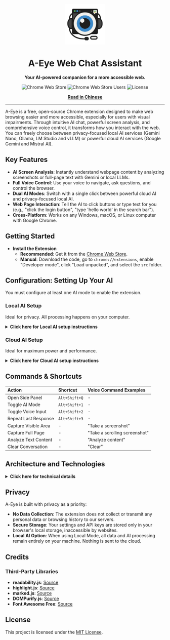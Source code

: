 <p align="center">
    <img src="images/A-Eye Web Chat Assistant Icon.png" alt="A-Eye Logo" width="128">
    <h1 align="center">A-Eye Web Chat Assistant</h1>
</p>

<p align="center">
    <strong>Your AI-powered companion for a more accessible web.</strong>
</p>

<div align="center">

![Chrome Web Store](https://img.shields.io/chrome-web-store/v/cdjignhknhdkldbjijipaaamodpfjflp?style=for-the-badge)
![Chrome Web Store Users](https://img.shields.io/chrome-web-store/users/cdjignhknhdkldbjijipaaamodpfjflp?style=for-the-badge)
![License](https://img.shields.io/github/license/vincentwun/A-Eye-Web-Chat-Assistant?style=for-the-badge)

</div>

<p align="center">
    <a href="./README_zh.md"><strong>Read in Chinese</strong></a>
</p>

---

A-Eye is a free, open-source Chrome extension designed to make web browsing easier and more accessible, especially for users with visual impairments. Through intuitive AI chat, powerful screen analysis, and comprehensive voice control, it transforms how you interact with the web. You can freely choose between privacy-focused local AI services (Gemini Nano, Ollama, LM Studio and vLLM) or powerful cloud AI services (Google Gemini and Mistral AI).

## Key Features

-   **AI Screen Analysis**: Instantly understand webpage content by analyzing screenshots or full-page text with Gemini or local LLMs.
-   **Full Voice Control**: Use your voice to navigate, ask questions, and control the browser.
-   **Dual AI Modes**: Switch with a single click between powerful cloud AI and privacy-focused local AI.
-   **Web Page Interaction**: Tell the AI to click buttons or type text for you (e.g., "click the login button", "type 'hello world' in the search bar").
-   **Cross-Platform**: Works on any Windows, macOS, or Linux computer with Google Chrome.

## Getting Started

-   **Install the Extension**
    *   **Recommended**: Get it from the [Chrome Web Store](https://chromewebstore.google.com/detail/a-eye-web-chat-assistant/cdjignhknhdkldbjijipaaamodpfjflp).
    *   **Manual**: Download the code, go to `chrome://extensions`, enable "Developer mode", click "Load unpacked", and select the `src` folder.

## Configuration: Setting Up Your AI

You must configure at least one AI mode to enable the extension.

### Local AI Setup

Ideal for privacy. All processing happens on your computer.

<details>
<summary><strong>Click here for Local AI setup instructions</strong></summary>

---

#### Ollama
1.  **Install [Ollama](https://ollama.com/)**.
2.  **Set CORS Permissions**: This allows the extension to talk to Ollama.
    *   **Windows**: Open CMD as Administrator and run `setx OLLAMA_ORIGINS "chrome-extension://*" /M`.
    *   **macOS/Linux**: Refer to Ollama's documentation for setting the `OLLAMA_ORIGINS` environment variable.
3.  **Restart Ollama** for the new settings to take effect.
4.  **Download a Model**: Open your terminal/CMD and run a command based on your GPU VRAM:
    *   **>= 6GB VRAM**: `ollama run gemma3:4b`
    *   **>= 10GB VRAM**: `ollama run gemma3:12b`
    *   **>= 20GB VRAM**: `ollama run gemma3:27b`
5.  In the extension's **Settings**, ensure "Local Model Name" matches the model you installed.

---

#### LM Studio
1.  **Install [LM Studio](https://lmstudio.ai/)**.
2.  **Download a Model**:
    *   In LM Studio, go to the 'Search' tab.
    *   Search for `google/gemma-3`.
    *   Choose the version suitable for your GPU's VRAM (e.g., `google/gemma-3-4b`) and click download.
3.  **Start the Local Server**:
    *   Go to LM Studio's 'Local Server' tab.
    *   Select the model you just downloaded.
    *   Click 'Start Server'.
4.  In the extension's **Settings**, ensure "LM Studio Model Name" matches the model path you used in LM Studio (e.g., `google/gemma-3-4b`).

---

#### Gemini Nano

For more details, see the [Gemini Nano API](https://developer.chrome.com/docs/ai/prompt-api).

Note: Gemini Nano's Multimodal capabilities are currently only supported in [Chrome Canary](https://www.google.com/chrome/canary/).

1.  **Open `chrome://flags` and enable:**
    | Flag | Value to set |
    | :--- | :--- |
    | Prompt API for Gemini Nano | Enabled |
    | Prompt API for Gemini Nano with Multimodal Input | Enabled |
    | Enables optimization guide on device | Enabled BypassPerfRequirement |

2.  **Restart Chrome**
3.  **Open Console (F12) and trigger download with progress**:
    ```javascript
    const session = await LanguageModel.create({
      monitor(m) {
        m.addEventListener("downloadprogress", (e) => {
          console.log(`Downloaded ${Math.round(e.loaded * 100)}%`);
        });
      },
    });
    ```
4.  **Check API availability**
    ```javascript
    await LanguageModel.availability();
    ```
    Once the status changes from `'downloading'` to `'available'`, Gemini Nano is ready to use.

---

</details>

### Cloud AI Setup

Ideal for maximum power and performance.

<details>
<summary><strong>Click here for Cloud AI setup instructions</strong></summary>

---

#### Google AI Studio API Key
1.  Visit [Google AI Studio](https://aistudio.google.com/).
2.  Click `Get API Key` > `Create API Key`.
3.  Copy the key.
4.  In the extension's **Settings**, paste it into the "Cloud API Key" field.

---

#### Mistral AI API Key
1.  Visit [Mistral AI Platform](https://console.mistral.ai/).
2.  Register or log in to your account.
3.  Navigate to the 'Try the API' > 'API Keys' and create a new API key.
4.  Copy your API key.
5.  In the extension's **Settings**, paste it into the "Mistral API Key" field.

---
#### Cloud Platform: Google Cloud Platform (Vertex AI)
For advanced users who want to manage their own GCP infrastructure. See the [A-Eye-Web-Chat-Assistant-Cloud-Infra](./gcp/) for detailed instructions.

---

</details>

## Commands & Shortcuts

| Action | Shortcut | Voice Command Examples |
| :--- | :--- | :--- |
| Open Side Panel | `Alt+Shift+Q` | - |
| Toggle AI Mode | `Alt+Shift+1` | - |
| Toggle Voice Input | `Alt+Shift+2` | - |
| Repeat Last Response | `Alt+Shift+3` | - |
| Capture Visible Area | - | "Take a screenshot" |
| Capture Full Page | - | "Take a scrolling screenshot" |
| Analyze Text Content | - | "Analyze content" |
| Clear Conversation | - | "Clear" |

## Architecture and Technologies

<details>
<summary><strong>Click here for technical details</strong></summary>

#### Chrome Extension & Web APIs
*   **Scripting API**: To execute content scripts (like Readability.js) in the context of the webpage.
*   **Side Panel API**: For the main user interface.
*   **Canvas API**: To stitch together multiple captures for the "Scrolling Screenshot" feature.
*   **Web Speech API**: For both `SpeechRecognition` (Speech-to-Text) and `SpeechSynthesis` (Text-to-Speech).

#### Backend & AI
*   **Local**: Communicates directly with locally running AI services, supporting OpenAI-compatible endpoints like Ollama, LM Studio, and vLLM.
*   **Cloud**: UUses a secure Google Cloud Platform serverless backend to proxy requests to cloud AI, or connects directly to third-party APIs.
    *   **API Gateway**: Provides a secure endpoint and validates API keys.
    *   **Cloud Functions**: A serverless function that receives requests and calls the AI model.
    *   **Vertex AI**: Hosts the powerful Gemini model for analysis.

![architecture](images/architecture_v3.png)

</details>

## Privacy

A-Eye is built with privacy as a priority:
-   **No Data Collection**: The extension does not collect or transmit any personal data or browsing history to our servers.
-   **Secure Storage**: Your settings and API keys are stored only in your browser's local storage, inaccessible by websites.
-   **Local AI Option**: When using Local Mode, all data and AI processing remain entirely on your machine. Nothing is sent to the cloud.

## Credits
### Third-Party Libraries
-   **readability.js**: [Source](https://github.com/mozilla/readability)
-   **highlight.js**: [Source](https://highlightjs.org/)
-   **marked.js**: [Source](https://github.com/markedjs/marked)
-   **DOMPurify.js**: [Source](https://github.com/cure53/DOMPurify)
-   **Font Awesome Free**: [Source](https://fontawesome.com)

## License

This project is licensed under the [MIT License](./LICENSE).
